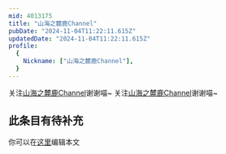 ```yaml
---
mid: 4013175
title: "山海之麓鹿Channel"
pubDate: "2024-11-04T11:22:11.615Z"
updatedDate: "2024-11-04T11:22:11.615Z"
profile:
  {
    Nickname: ["山海之麓鹿Channel"],
  }
---
```


关注[山海之麓鹿Channel](https://space.bilibili.com/4013175)谢谢喵~ 关注[山海之麓鹿Channel](https://space.bilibili.com/4013175)谢谢喵~

## 此条目有待补充
你可以在[这里](https://github.com/Yuhanawa/VTuber.ICU/edit/master/src/content/v/山海之麓鹿Channel/index.md)编辑本文
